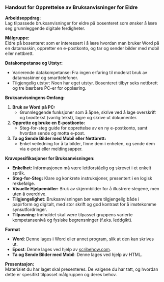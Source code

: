 ### Handout for Opprettelse av Bruksanvisninger for Eldre

**Arbeidsoppdrag:**  
Lag tilpassede bruksanvisninger for eldre på bosenteret som ønsker å lære seg grunnleggende digitale ferdigheter.

**Målgruppe:**  
Eldre på bosenteret som er interessert i å lære hvordan man bruker Word på en datamaskin, oppretter en e-postkonto, og tar og sender bilder med mobil eller nettbrett.

**Datakompetanse og Utstyr:**  
- Varierende datakompetanse: Fra ingen erfaring til moderat bruk av datamaskiner og smarttelefoner.
- Tilgjengelig utstyr: Noen har eget utstyr. Bosenteret tilbyr seks nettbrett og tre bærbare PC-er for opplæring.

**Bruksanvisningens Omfang:**  
1. **Bruk av Word på PC:**
   - Grunnleggende funksjoner som å åpne, skrive ved å lage overskrift og brødtekst (vanlig tekst), lagre og skrive ut dokumenter.
2. **Opprette og bruke en E-postkonto:**
   - Steg-for-steg guide for opprettelse av en ny e-postkonto, samt hvordan sende og motta e-post.
3. **Ta og Sende Bilder med Mobil eller Nettbrett:**
   - Enkel veiledning for å ta bilder, finne dem i enheten, og sende dem via e-post eller meldingsapper.

**Kravspesifikasjoner for Bruksanvisningen:**
- **Enkelhet:** Informasjonen må være lettforståelig og skrevet i et enkelt språk.
- **Steg-for-Steg:** Klare og konkrete instruksjoner, presentert i en logisk rekkefølge.
- **Visuelle Hjelpemidler:** Bruk av skjermbilder for å illustrere stegene, men uten å overdrive.
- **Tilgjengelighet:** Bruksanvisningen bør være tilgjengelig både i papirform og digitalt, med stor skrift og god kontrast for å imøtekomme synsutfordringer.
- **Tilpasning:** Innholdet skal være tilpasset gruppens varierte kompetansenivå og fysiske begrensninger (f.eks. leddgikt).

**Format**
- **Word**: Denne lages i Word eller annet program, slik at den kan skrives ut.
- **Epost**: Denne lages ved hjelp av [scribehow.com](https://scribehow.com/).
- **Ta og Sende Bilder med Mobil**: Denne lages ved hjelp av HTML. 

**Presentasjon:**  
Materialet du har laget skal presenteres. De valgene du har tatt, og hvordan dette er spesifikt tilpasset målgruppen og deres behov.
